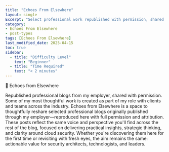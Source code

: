 ```yaml
---
title: "Echoes From Elsewhere"
layout: single
Excerpt: "Select professional work republished with permission, shared here for wider impact."
category:
- Echoes From Elsewhere
- post-types
tags: [Echoes From Elsewhere]
last_modified_date: 2025-04-15
toc: true
sidebar:
  - title: "Difficulty Level"
    text: "Beginner"
  - title: "Time Required"
    text: "< 2 minutes"
---
```



🌊 Echoes from Elsewhere

Republished professional blogs from my employer, shared with permission.
Some of my most thoughtful work is created as part of my role with clients and teams across the industry. Echoes from Elsewhere is a space to thoughtfully reshare selected professional blogs originally published through my employer—reproduced here with full permission and attribution.
These posts reflect the same voice and perspective you'll find across the rest of the blog, focused on delivering practical insights, strategic thinking, and clarity around cloud security. Whether you're discovering them here for the first time or revisiting with fresh eyes, the aim remains the same: actionable value for security architects, technologists, and leaders.
